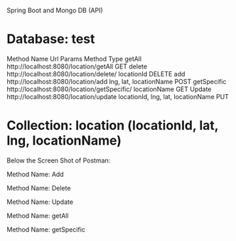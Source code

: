 Spring Boot and Mongo DB
(API)



# Database: test
Method Name	Url	Params	Method Type
getAll	http://localhost:8080/location/getAll
	GET
delete	http://localhost:8080/location/delete/<locationId>
locationId	DELETE
add	http://localhost:8080/location/add
lng, lat, locationName	POST
getSpecific	http://localhost:8080/location/getSpecific/<locationName>
locationName	GET
Update	http://localhost:8080/location/update
locationId,
lng, 
lat, locationName	PUT
# Collection: location (locationId, lat, lng, locationName)	


Below the Screen Shot of Postman: 

Method Name: Add
 
Method Name: Delete
 

Method Name: Update
 

Method Name: getAll
 


Method Name: getSpecific
 


